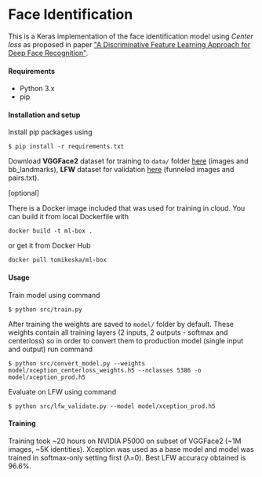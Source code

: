 # Face Identification

This is a Keras implementation of the face identification model using *Center loss* as proposed in paper ["A Discriminative Feature Learning Approach for Deep Face Recognition"](https://ydwen.github.io/papers/WenECCV16.pdf).

#### Requirements

- Python 3.x
- pip

#### Installation and setup

Install pip packages using
```
$ pip install -r requirements.txt
```

Download **VGGFace2** dataset for training to `data/` folder [here](https://www.robots.ox.ac.uk/~vgg/data/vgg_face2/)
(images and bb_landmarks), **LFW** dataset for validation [here](http://vis-www.cs.umass.edu/lfw/)
(funneled images and pairs.txt).

[optional]

There is a Docker image included that was used for training in cloud. You can build it from local Dockerfile with
```
docker build -t ml-box .
```
or get it from Docker Hub
```
docker pull tomikeska/ml-box
```

#### Usage

Train model using command
```
$ python src/train.py
```

After training the weights are saved to `model/` folder by default. These weights contain all training layers (2 inputs, 2 outputs - softmax and centerloss) so in order to convert them to production model (single input and output) run command
```
$ python src/convert_model.py --weights model/xception_centerloss_weights.h5 --nclasses 5386 -o model/xception_prod.h5
```

Evaluate on LFW using command

```
$ python src/lfw_validate.py --model model/xception_prod.h5
```

#### Training

Training took \~20 hours on NVIDIA P5000 on subset of VGGFace2 (~1M images, ~5K identities). Xception was used
as a base model and model was trained in softmax-only setting first (λ=0). Best LFW accuracy obtained is 96.6%.
